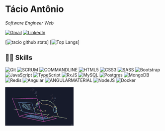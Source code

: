 # Tácio Antônio

_Software Engineer Web_

[![Gmail](https://img.shields.io/badge/Gmail-D14836?style=for-the-badge&logo=gmail&logoColor=white)](mailto:tacioantonio10@gmail.com)   [![LinkedIn](https://img.shields.io/badge/linkedin-%230077B5.svg?style=for-the-badge&logo=linkedin&logoColor=white)](https://www.linkedin.com/in/tacioantonio/)


[![tacio github stats](https://github-readme-stats.vercel.app/api?username=TacioAntonio&show_icons=true&theme=github_dark)]
[![Top Langs](https://github-readme-stats.vercel.app/api/top-langs/?username=TacioAntonio&count_private=true&layout=compact&theme=github_dark)]

## 👩‍💻 Skills

![Git](https://img.shields.io/badge/git-%23F05033.svg?style=for-the-badge&logo=git&logoColor=white) ![SCRUM](https://img.shields.io/badge/-SCRUM-blue?style=for-the-badge) ![COMMANDLINE](https://img.shields.io/badge/-Command%20Line-black?style=for-the-badge) ![HTML5](https://img.shields.io/badge/html5-%23E34F26.svg?style=for-the-badge&logo=html5&logoColor=white) ![CSS3](https://img.shields.io/badge/css3-%231572B6.svg?style=for-the-badge&logo=css3&logoColor=white) ![SASS](https://img.shields.io/badge/SASS-hotpink.svg?style=for-the-badge&logo=SASS&logoColor=white) ![Bootstrap](https://img.shields.io/badge/bootstrap-%23563D7C.svg?style=for-the-badge&logo=bootstrap&logoColor=white) ![JavaScript](https://img.shields.io/badge/javascript-%23323330.svg?style=for-the-badge&logo=javascript&logoColor=%23F7DF1E) ![TypeScript](https://img.shields.io/badge/typescript-%23007ACC.svg?style=for-the-badge&logo=typescript&logoColor=white) ![RxJS](https://img.shields.io/badge/rxjs-%23B7178C.svg?style=for-the-badge&logo=reactivex&logoColor=white) ![MySQL](https://img.shields.io/badge/mysql-%2300f.svg?style=for-the-badge&logo=mysql&logoColor=white) ![Postgres](https://img.shields.io/badge/postgres-%23316192.svg?style=for-the-badge&logo=postgresql&logoColor=white) ![MongoDB](https://img.shields.io/badge/MongoDB-%234ea94b.svg?style=for-the-badge&logo=mongodb&logoColor=white) ![Redis](https://img.shields.io/badge/redis-%23DD0031.svg?style=for-the-badge&logo=redis&logoColor=white) ![Angular](https://img.shields.io/badge/angular-%23DD0031.svg?style=for-the-badge&logo=angular&logoColor=white) ![ANGULARMATERIAL](https://img.shields.io/badge/-Angular%20Material-red?style=for-the-badge&logo=angular&logoColor=white) ![NodeJS](https://img.shields.io/badge/node.js-6DA55F?style=for-the-badge&logo=node.js&logoColor=white) ![Docker](https://img.shields.io/badge/docker-%230db7ed.svg?style=for-the-badge&logo=docker&logoColor=white)

 <img src="/code.gif" />
